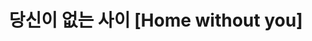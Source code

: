 ---
title: 당신이 없는 사이 [Home without you]
weight: 2
image_path: /assets/images/project/Home_without_you.png
description: Short film movie form of stop motion
---